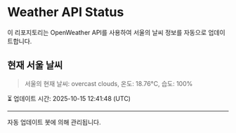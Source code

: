 
# Weather API Status

이 리포지토리는 OpenWeather API를 사용하여 서울의 날씨 정보를 자동으로 업데이트합니다.

## 현재 서울 날씨
> 서울의 현재 날씨: overcast clouds, 온도: 18.76°C, 습도: 100%

⏳ 업데이트 시간: 2025-10-15 12:41:48 (UTC)

---
자동 업데이트 봇에 의해 관리됩니다.
